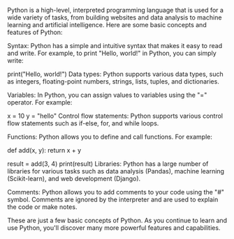 Python is a high-level, interpreted programming language that is used for a wide variety of tasks, from building websites and data analysis to machine learning and artificial intelligence. Here are some basic concepts and features of Python:

Syntax: Python has a simple and intuitive syntax that makes it easy to read and write. For example, to print "Hello, world!" in Python, you can simply write:

print("Hello, world!")
Data types: Python supports various data types, such as integers, floating-point numbers, strings, lists, tuples, and dictionaries.

Variables: In Python, you can assign values to variables using the "=" operator. For example:


x = 10
y = "hello"
Control flow statements: Python supports various control flow statements such as if-else, for, and while loops.

Functions: Python allows you to define and call functions. For example:


def add(x, y):
    return x + y

result = add(3, 4)
print(result)
Libraries: Python has a large number of libraries for various tasks such as data analysis (Pandas), machine learning (Scikit-learn), and web development (Django).

Comments: Python allows you to add comments to your code using the "#" symbol. Comments are ignored by the interpreter and are used to explain the code or make notes.

These are just a few basic concepts of Python. As you continue to learn and use Python, you'll discover many more powerful features and capabilities.

